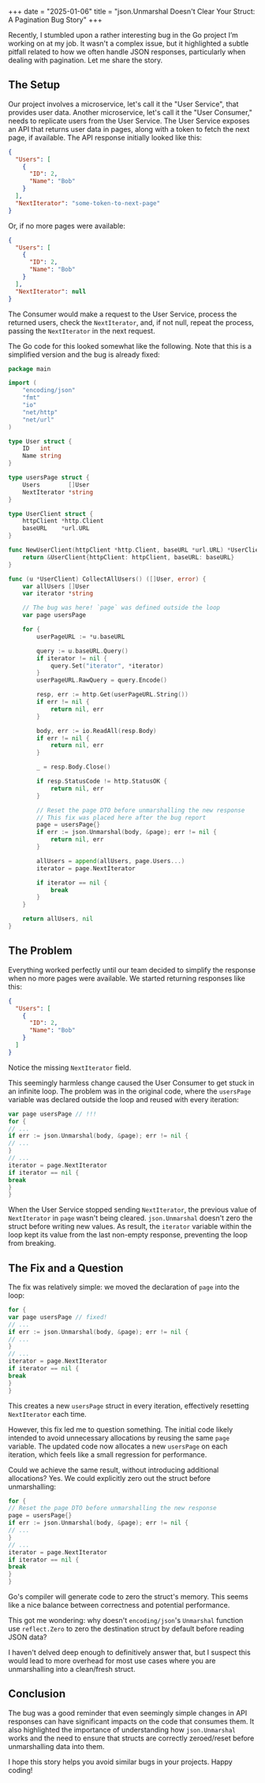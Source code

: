 +++
date = "2025-01-06"
title = "json.Unmarshal Doesn't Clear Your Struct: A Pagination Bug Story"
+++

Recently, I stumbled upon a rather interesting bug in the Go project I’m working on at my job. It wasn't a complex
issue, but it highlighted a subtle pitfall related to how we often handle JSON responses, particularly when dealing with
pagination. Let me share the story.

## The Setup

Our project involves a microservice, let's call it the "User Service", that provides user data. Another microservice,
let's call it the "User Consumer," needs to replicate users from the User Service. The User Service exposes an API that
returns user data in pages, along with a token to fetch the next page, if available. The API response initially looked
like this:

```json
{
  "Users": [
    {
      "ID": 2,
      "Name": "Bob"
    }
  ],
  "NextIterator": "some-token-to-next-page"
}
```

Or, if no more pages were available:

```json
{
  "Users": [
    {
      "ID": 2,
      "Name": "Bob"
    }
  ],
  "NextIterator": null
}
```

The Consumer would make a request to the User Service, process the returned users, check the `NextIterator`, and, if not
null, repeat the process, passing the `NextIterator` in the next request.

The Go code for this looked somewhat like the following. Note that this is a simplified version and the bug is already
fixed:

```go
package main

import (
	"encoding/json"
	"fmt"
	"io"
	"net/http"
	"net/url"
)

type User struct {
	ID   int
	Name string
}

type usersPage struct {
	Users        []User
	NextIterator *string
}

type UserClient struct {
	httpClient *http.Client
	baseURL    *url.URL
}

func NewUserClient(httpClient *http.Client, baseURL *url.URL) *UserClient {
	return &UserClient{httpClient: httpClient, baseURL: baseURL}
}

func (u *UserClient) CollectAllUsers() ([]User, error) {
	var allUsers []User
	var iterator *string

	// The bug was here! `page` was defined outside the loop
	var page usersPage

	for {
		userPageURL := *u.baseURL

		query := u.baseURL.Query()
		if iterator != nil {
			query.Set("iterator", *iterator)
		}
		userPageURL.RawQuery = query.Encode()

		resp, err := http.Get(userPageURL.String())
		if err != nil {
			return nil, err
		}

		body, err := io.ReadAll(resp.Body)
		if err != nil {
			return nil, err
		}

		_ = resp.Body.Close()

		if resp.StatusCode != http.StatusOK {
			return nil, err
		}

		// Reset the page DTO before unmarshalling the new response
		// This fix was placed here after the bug report
		page = usersPage{}
		if err := json.Unmarshal(body, &page); err != nil {
			return nil, err
		}

		allUsers = append(allUsers, page.Users...)
		iterator = page.NextIterator

		if iterator == nil {
			break
		}
	}

	return allUsers, nil
}
```

## The Problem

Everything worked perfectly until our team decided to simplify the response when no more pages were available. We
started returning responses like this:

```json
{
  "Users": [
    {
      "ID": 2,
      "Name": "Bob"
    }
  ]
}
```

Notice the missing `NextIterator` field.

This seemingly harmless change caused the User Consumer to get stuck in an infinite loop. The problem was in the
original code, where the `usersPage` variable was declared outside the loop and reused with every iteration:

```go
var page usersPage // !!!
for {
// ...
if err := json.Unmarshal(body, &page); err != nil {
// ...
}
// ...
iterator = page.NextIterator
if iterator == nil {
break
}
}
```

When the User Service stopped sending `NextIterator`, the previous value of `NextIterator` in `page` wasn't being
cleared.  `json.Unmarshal` doesn't zero the struct before writing new values. As result, the `iterator` variable within
the loop kept its value from the last non-empty response, preventing the loop from breaking.

## The Fix and a Question

The fix was relatively simple: we moved the declaration of `page` into the loop:

```go
for {
var page usersPage // fixed!
// ...
if err := json.Unmarshal(body, &page); err != nil {
// ...
}
// ...
iterator = page.NextIterator
if iterator == nil {
break
}
}
```

This creates a new `usersPage` struct in every iteration, effectively resetting `NextIterator` each time.

However, this fix led me to question something. The initial code likely intended to avoid unnecessary allocations by
reusing the same `page` variable. The updated code now allocates a new `usersPage` on each iteration, which feels like a
small regression for performance.

Could we achieve the same result, without introducing additional allocations? Yes. We could explicitly zero out the
struct before unmarshalling:

```go
for {
// Reset the page DTO before unmarshalling the new response
page = usersPage{}
if err := json.Unmarshal(body, &page); err != nil {
// ...
}
// ...
iterator = page.NextIterator
if iterator == nil {
break
}
}
```

Go's compiler will generate code to zero the struct's memory. This seems like a nice balance between correctness and
potential performance.

This got me wondering: why doesn't `encoding/json`'s `Unmarshal` function use `reflect.Zero` to zero the destination
struct by default before reading JSON data?

I haven't delved deep enough to definitively answer that, but I suspect this would lead to more overhead for most use
cases where you are unmarshalling into a clean/fresh struct.

## Conclusion

The bug was a good reminder that even seemingly simple changes in API responses can have significant impacts on the
code that consumes them. It also highlighted the importance of understanding how `json.Unmarshal` works and the need to
ensure that structs are correctly zeroed/reset before unmarshalling data into them.

I hope this story helps you avoid similar bugs in your projects. Happy coding!
